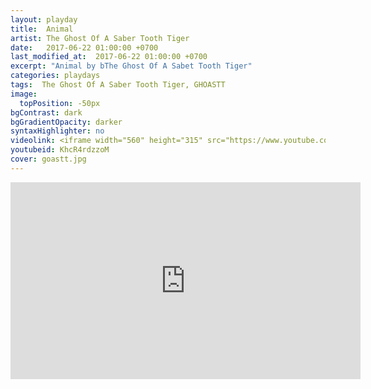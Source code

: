 ```yaml
---
layout: playday
title:  Animal
artist: The Ghost Of A Saber Tooth Tiger
date:   2017-06-22 01:00:00 +0700
last_modified_at:  2017-06-22 01:00:00 +0700
excerpt: "Animal by bThe Ghost Of A Sabet Tooth Tiger"
categories: playdays
tags:  The Ghost Of A Saber Tooth Tiger, GHOASTT
image:
  topPosition: -50px
bgContrast: dark
bgGradientOpacity: darker
syntaxHighlighter: no
videolink: <iframe width="560" height="315" src="https://www.youtube.com/embed/KhcR4rdzzoM" frameborder="0" allowfullscreen></iframe>
youtubeid: KhcR4rdzzoM
cover: goastt.jpg
---
```


<iframe width="560" height="315" src="https://www.youtube.com/embed/KhcR4rdzzoM" frameborder="0" allowfullscreen></iframe>